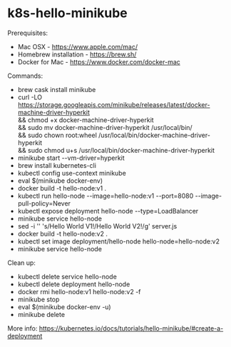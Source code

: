 # k8s-hello-minikube

Prerequisites:
- Mac OSX - https://www.apple.com/mac/
- Homebrew installation - https://brew.sh/
- Docker for Mac - https://www.docker.com/docker-mac

Commands:
- brew cask install minikube
- curl -LO https://storage.googleapis.com/minikube/releases/latest/docker-machine-driver-hyperkit \
&& chmod +x docker-machine-driver-hyperkit \
&& sudo mv docker-machine-driver-hyperkit /usr/local/bin/ \
&& sudo chown root:wheel /usr/local/bin/docker-machine-driver-hyperkit \
&& sudo chmod u+s /usr/local/bin/docker-machine-driver-hyperkit
- minikube start --vm-driver=hyperkit
- brew install kubernetes-cli
- kubectl config use-context minikube
- eval $(minikube docker-env)
- docker build -t hello-node:v1 .
- kubectl run hello-node --image=hello-node:v1 --port=8080 --image-pull-policy=Never
- kubectl expose deployment hello-node --type=LoadBalancer
- minikube service hello-node
- sed -i '' 's/Hello World V1!/Hello World V2!/g' server.js
- docker build -t hello-node:v2 .
- kubectl set image deployment/hello-node hello-node=hello-node:v2
- minikube service hello-node

Clean up:
- kubectl delete service hello-node
- kubectl delete deployment hello-node
- docker rmi hello-node:v1 hello-node:v2 -f
- minikube stop
- eval $(minikube docker-env -u)
- minikube delete

More info: https://kubernetes.io/docs/tutorials/hello-minikube/#create-a-deployment
